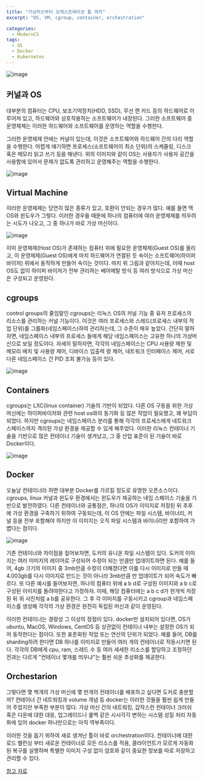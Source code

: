 ```yaml
---
title: "가상머신부터 오케스트레이션 툴 까지"
excerpt: "OS, VM, cgroup, container, orchastration"

categories:
  - ModernCS
tags:
  - OS
  - Docker
  - Kubernetes
---
```

  
![image](https://user-images.githubusercontent.com/34998051/68454527-4230a900-023c-11ea-9149-0d8c100eee65.png)

## 커널과 OS  
대부분의 컴퓨터는 CPU, 보조기억장치(HDD, SSD), 무선 랜 카드 등의 하드웨어로 이루어져 있고, 하드웨어와 상호작용하는 소프트웨어가 내장된다. 그러한 소프트웨어 중 운영체제는 이러한 하드웨어와 소프트웨어를 운영하는 역할을 수행한다.  

그러한 운영체제 안에는 커널이 있는데, 이것은 소프트웨어와 하드웨어 간의 다리 역할을 수행한다. 어렵게 얘기하면 프로세스(소프트웨어의 최소 단위)의 스케쥴링, 디스크 혹은 메모리 읽고 쓰기 등을 해낸다. 위의 이미지와 같이 OS는 사용자가 사용자 공간을 사용함에 있어서 문제가 없도록 관리하고 운영해주는 역할을 수행한다.  




![image](https://user-images.githubusercontent.com/34998051/68454799-182bb680-023d-11ea-94b3-07ca683e8869.png)

## Virtual Machine  
이러한 운영체제는 당연히 많은 종류가 있고, 호환이 안되는 경우가 많다. 예를 들면 맥 OS와 윈도우가 그렇다.
이러한 경우들 때문에 하나의 컴퓨터에 여러 운영체제를 띄우려는 시도가 나오고, 그 중 하나가 바로 가상 머신이다.  




![image](https://user-images.githubusercontent.com/34998051/68455160-f979ef80-023d-11ea-9f65-f4bb759b0d74.png)

이미 운영체제(Host OS)가 존재하는 컴퓨터 위에 필요한 운영체제(Guest OS)를 올리고, 이 운영체제(Guest OS)에게 마치 하드웨어가 연결된 듯 속이는 소프트웨어(하이퍼바이저) 위에서 동작하게 만들어 속이는 것이다. 마치 위 그림과 같아지는데, 이때 host OS도 없이 하이퍼 바이저가 전부 관리하는 베어메탈 방식 등 여러 방식으로 가상 머신은 구성되고 운영된다.  




## cgroups  
control groups의 줄임말인 cgroups는 리눅스 OS의 커널 기능 중 유저 프로세스의 리소스를 관리하는 커널 기능이다. 이것은 여러 프로세스와 스레드(프로세스 내부의 작업 단위)를 그룹화(네임스페이스)하여 관리하는데, 그 수준이 매우 높았다. 간단히 말하자면, 네임스페이스 내부의 프로세스 들에게 해당 네임스페이스는 고유한 하나의 가상머신으로 보일 정도이다. 자세히 말하자면, 각각의 네임스페이스는 CPU 사용량 제한 및 메모리 배치 및 사용량 제어, 디바이스 입출력 량 제어, 네트워크 인터페이스 제어, 서로 다른 네임스페이스 간 PID 조회 불가능 등이 있다.  




![image](https://user-images.githubusercontent.com/34998051/68455727-6641b980-023f-11ea-9852-69ca00deea4d.png)

##  Containers  
cgroups는 LXC(linux container) 기술의 기반이 되었다. 다른 OS 구동을 위한 가상 머신에는 하이퍼바이저와 관련 host os와의 동기화 등 많은 작업이 필요했고, 꽤 부담이 되었다. 하지만 cgroups는 네임스페이스 분리를 통해 각각의 프로세스에게 네트워크 스페이스까지 격리된 가상 환경을 제공할 수 있게 해주었다. 이러한 리눅스 컨테이너 기술을 기반으로 많은 컨테이너 기술이 생겨났고, 그 중 산업 표준이 된 기술이 바로 Docker이다.  

![image](https://user-images.githubusercontent.com/34998051/68456124-54144b00-0240-11ea-800d-e9064bd186a2.png)




## Docker  
오늘날 컨테이너라 하면 대부분 Docker를 가르킬 정도로 유명한 오픈소스이다. cgroups, linux 커널과 윈도우 환경에서는 윈도우가 제공하는 네임 스페이스 기술을 기반으로 발전하였다. 다른 컨테이너와 공통점은, 하나의 OS가 이미지로 저장된 뒤 추후에 가상 환경을 구축하기 위하여 구동되는데, 이 OS 안에는 파일 시스템, 바이너리, 커널 등을 전부 포함해야 하지만 이 이미지는 오직 파일 시스템과 바이너리만 포함하여 가볍다는 점이다.   

![image](https://user-images.githubusercontent.com/34998051/68456475-30053980-0241-11ea-90f2-2b9a8c0c4355.png)


기존 컨테이너와 차이점을 짚어보자면, 도커의 유니온 파일 시스템이 있다. 도커의 이미지는 여러 이미지의 레이어로 구성되어 수정이 되는 만큼만 업데이트하면 된다. 예를 들어, 4gb 크기의 이미지 중 3mb만큼 수정이 더해졌다면 이를 다시 이미지로 만들 때 4.003gb를 다시 이미지로 만드는 것이 아니라 3mb만큼 만 업데이트가 되어 속도가 빠르다. 또 다른 예시를 들어보자면, 하나의 컴퓨터 위에 a b d로 구성된 이미지와 a b c로 구성된 이미지를 돌려야한다고 가정하자. 이때, 해당 컴퓨터에는 a b c d가 한개씩 저장된 뒤 위 사진처럼 a b를 공유한다. 그 후 각 이미지를 구동시키고 cgroup과 네임스페이스를 생성해 각각의 가상 환경은 완전히 독립된 머신과 같이 운영된다.     

이러한 컨테이너는 경량성 그 이상의 장점이 있다. docker만 설치되어 있다면, OS가 ubuntu, MacOS, Windows, CentOS 등 상관없이 컨테이너 내부는 설정한 OS가 되어 동작한다는 점이다. 또한 표준화된 작업 또는 연산의 단위가 되었다. 예를 들어, DB를 sharding하려 한다면 DB 하나를 이미지로 만들어 여러 개의 컨테이너로 작동시키면 된다. 각각의 DB에게 cpu, ram, 스레드 수 등 여러 세세한 리소스를 할당하고 조정하던 전과는 다르게 "컨테이너 몇개를 띄우냐"는 훨씬 쉬운 추상화를 제공한다.  




## Orchestarion  
그렇다면 몇 백개의 가상 머신에 몇 만개의 컨테이너를 배포하고 싶다면 도커로 충분할까? 컨테이너 간 네트워킹과 volume 개념 등 docker는 이러한 것들을 훨씬 쉽게 만들어 주었지만 부족한 부분이 많다. 가상 머신 간의 네트워킹, 갑작스런 컨테이너 크러쉬 혹은 다운에 대한 대응, 업그레이드나 롤백 같은 시시각각 변하는 시스템 성질 처리 자동화에 있어 docker 하나만으로는 아직 역부족이다.  

이러한 것을 돕기 위하여 새로 생겨난 툴이 바로 orchestration이다. 컨테이너에 대한 로드 밸런싱 부터 새로운 컨테이너로 모든 리소스를 적용, 클라이언트가 모르게 자동화 된 복구를 실행하며 특별한 이미지 구성 없이 암호와 같이 중요한 정보를 따로 저장하고 관리할 수 있다.   
  
  
  
  
  
[참고 자료](https://goofcode.github.io/container-101)
